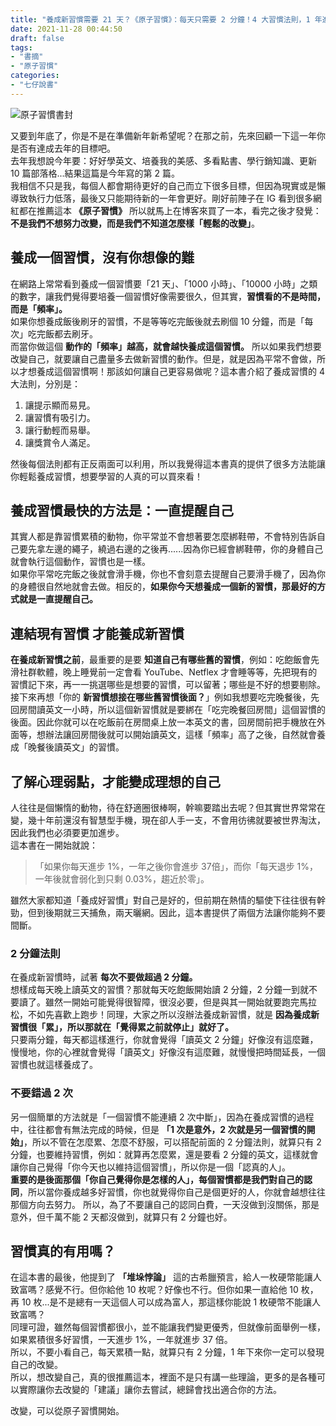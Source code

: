```yaml
---
title: "養成新習慣需要 21 天？《原子習慣》：每天只需要 2 分鐘！4 大習慣法則，1 年進步 37 倍｜七仔札記"
date: 2021-11-28 00:44:50
draft: false
tags: 
- "書摘"
- "原子習慣"
categories:
- "七仔說書"
---
```

![原子習慣書封](https://i.imgur.com/fXkext7.jpg)

又要到年底了，你是不是在準備新年新希望呢？在那之前，先來回顧一下這一年你是否有達成去年的目標吧。  
去年我想說今年要：好好學英文、培養我的美感、多看點書、學行銷知識、更新 10 篇部落格...結果這篇是今年寫的第 2 篇。  
我相信不只是我，每個人都會期待更好的自己而立下很多目標，但因為現實或是懶導致執行力低落，最後又只能期待新的一年會更好。剛好前陣子在 IG 看到很多網紅都在推薦這本 __《原子習慣》__ 所以就馬上在博客來買了一本，看完之後才發覺：__不是我們不想努力改變，而是我們不知道怎麼樣「輕鬆的改變」__。  

## 養成一個習慣，沒有你想像的難  
在網路上常常看到養成一個習慣要「21 天」、「1000 小時」、「10000 小時」之類的數字，讓我們覺得要培養一個習慣好像需要很久，但其實，__習慣看的不是時間，而是「頻率」。__  
如果你想養成飯後刷牙的習慣，不是等等吃完飯後就去刷個 10 分鐘，而是「每次」吃完飯都去刷牙。  
而當你做這個 __動作的「頻率」越高，就會越快養成這個習慣。__ 所以如果我們想要改變自己，就要讓自己盡量多去做新習慣的動作。但是，就是因為平常不會做，所以才想養成這個習慣啊！那該如何讓自己更容易做呢？這本書介紹了養成習慣的 4 大法則，分別是：
1. 讓提示顯而易見。
2. 讓習慣有吸引力。
3. 讓行動輕而易舉。
4. 讓獎賞令人滿足。

然後每個法則都有正反兩面可以利用，所以我覺得這本書真的提供了很多方法能讓你輕鬆養成習慣，想要學習的人真的可以買來看！  

## 養成習慣最快的方法是：一直提醒自己  
其實人都是靠習慣累積的動物，你平常並不會想著要怎麼綁鞋帶，不會特別告訴自己要先拿左邊的繩子，繞過右邊的之後再......因為你已經會綁鞋帶，你的身體自己就會執行這個動作，習慣也是一樣。  
如果你平常吃完飯之後就會滑手機，你也不會刻意去提醒自己要滑手機了，因為你的身體很自然地就會去做。相反的，__如果你今天想養成一個新的習慣，那最好的方式就是一直提醒自己。__  

## 連結現有習慣 才能養成新習慣
__在養成新習慣之前__，最重要的是要 __知道自己有哪些舊的習慣__，例如：吃飽飯會先滑社群軟體，晚上睡覺前一定會看 YouTube、Netflex 才會睡等等，先把現有的習慣記下來，再一一挑選哪些是想要的習慣，可以留著；哪些是不好的想要剔除。  
接下來再想「你的 __新習慣想接在哪些舊習慣後面？__」例如我想要吃完晚餐後，先回房間讀英文一小時，所以這個新習慣就是要綁在「吃完晚餐回房間」這個習慣的後面。因此你就可以在吃飯前在房間桌上放一本英文的書，回房間前把手機放在外面等，想辦法讓回房間後就可以開始讀英文，這樣「頻率」高了之後，自然就會養成「晚餐後讀英文」的習慣。

## 了解心理弱點，才能變成理想的自己
人往往是個懶惰的動物，待在舒適圈很棒啊，幹嘛要踏出去呢？但其實世界常常在變，幾十年前還沒有智慧型手機，現在卻人手一支，不會用彷彿就要被世界淘汰，因此我們也必須要更加進步。  
這本書在一開始就說：
>「如果你每天進步 1%，一年之後你會進步 37倍」，而你「每天退步 1%，一年後就會弱化到只剩 0.03%，趨近於零」。

雖然大家都知道「養成好習慣」對自己是好的，但前期在熱情的驅使下往往很有幹勁，但到後期就三天捕魚，兩天曬網。因此，這本書提供了兩個方法讓你能夠不要間斷。

### 2 分鐘法則
在養成新習慣時，試著 __每次不要做超過 2 分鐘。__  
想樣成每天晚上讀英文的習慣？那就每天吃飽飯開始讀 2 分鐘，2 分鐘一到就不要讀了。雖然一開始可能覺得很智障，很沒必要，但是與其一開始就要跑完馬拉松，不如先喜歡上跑步！同理，大家之所以沒辦法養成新習慣，就是 __因為養成新習慣很「累」，所以那就在「覺得累之前就停止」就好了。__  
只要兩分鐘，每天都這樣進行，你就會覺得「讀英文 2 分鐘」好像沒有這麼難，慢慢地，你的心裡就會覺得「讀英文」好像沒有這麼難，就慢慢把時間延長，一個習慣也就這樣養成了。  

### 不要錯過 2 次
另一個簡單的方法就是「一個習慣不能連續 2 次中斷」，因為在養成習慣的過程中，往往都會有無法完成的時候，但是 __「1 次是意外，2 次就是另一個習慣的開始」__，所以不管在怎麼累、怎麼不舒服，可以搭配前面的 2 分鐘法則，就算只有 2 分鐘，也要維持習慣，例如：就算再怎麼累，還是要看 2 分鐘的英文，這樣就會讓你自己覺得「你今天也以維持這個習慣」，所以你是一個「認真的人」。  
__重要的是後面那個「你自己覺得你是怎樣的人」，每個習慣都是我們對自己的認同__，所以當你養成越多好習慣，你也就覺得你自己是個更好的人，你就會越想往往那個方向去努力。
所以，為了不要讓自己的認同白費，一天沒做到沒關係，那是意外，但千萬不能 2 天都沒做到，就算只有 2 分鐘也好。

## 習慣真的有用嗎？
在這本書的最後，他提到了 __「堆垛悖論」__ 這的古希臘預言，給人一枚硬幣能讓人致富嗎？感覺不行。但你給他 10 枚呢？好像也不行。但你如果一直給他 10 枚，再 10 枚...是不是總有一天這個人可以成為富人，那這樣你能說 1 枚硬幣不能讓人致富嗎？  
同理可證，雖然每個習慣都很小，並不能讓我們變更優秀，但就像前面舉例一樣，如果累積很多好習慣，一天進步 1%，一年就進步 37 倍。  
所以，不要小看自己，每天累積一點，就算只有 2 分鐘，1 年下來你一定可以發現自己的改變。  
所以，想改變自己，真的很推薦這本，裡面不是只有講一些理論，更多的是各種可以實際讓你去改變的「建議」讓你去嘗試，總歸會找出適合你的方法。

改變，可以從原子習慣開始。  















